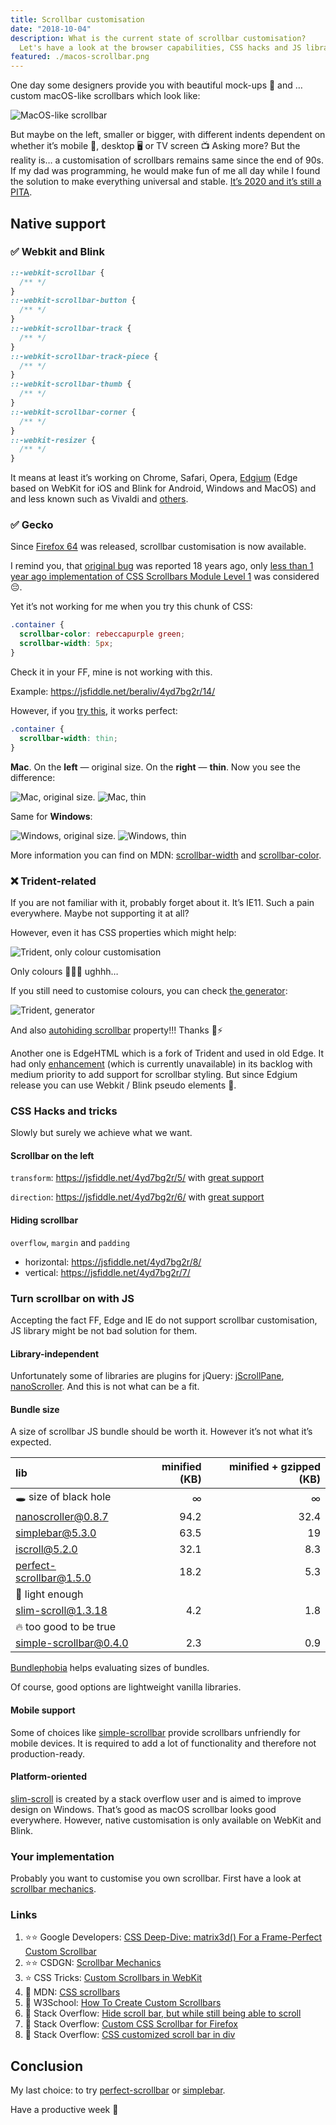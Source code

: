 ```yaml
---
title: Scrollbar customisation
date: "2018-10-04"
description: What is the current state of scrollbar customisation?
  Let's have a look at the browser capabilities, CSS hacks and JS libraries.
featured: ./macos-scrollbar.png
---
```


One day some designers provide you with beautiful mock-ups 🌠 and … custom macOS-like scrollbars which look like:

![MacOS-like scrollbar](./macos-scrollbar.png)

But maybe on the left, smaller or bigger, with different indents dependent on whether it’s mobile 📱, desktop 🖥️ or TV screen 📺 Asking more?
But the reality is… a customisation of scrollbars remains same since the end of 90s. If my dad was programming, he would make fun of me all day while I found the solution to make everything universal and stable. [It’s 2020 and it’s still a PITA](https://stackoverflow.com/questions/6165472/custom-css-scrollbar-for-firefox/6165489#6165489).

## Native support

### ✅ Webkit and Blink

```css
::-webkit-scrollbar {
  /** */
}
::-webkit-scrollbar-button {
  /** */
}
::-webkit-scrollbar-track {
  /** */
}
::-webkit-scrollbar-track-piece {
  /** */
}
::-webkit-scrollbar-thumb {
  /** */
}
::-webkit-scrollbar-corner {
  /** */
}
::-webkit-resizer {
  /** */
}
```

It means at least it’s working on Chrome, Safari, Opera, [Edgium](https://www.windowscentral.com/faq-edge-chromium) (Edge based on WebKit for iOS and Blink for Android, Windows and MacOS) and and less known such as Vivaldi and [others](https://en.wikipedia.org/wiki/List_of_web_browsers#Blink-based).

### ✅ Gecko

Since [Firefox 64](https://developer.mozilla.org/en-US/docs/Mozilla/Firefox/Releases/64#css) was released, scrollbar customisation is now available.

I remind you, that [original bug](https://bugzilla.mozilla.org/show_bug.cgi?id=77790) was reported 18 years ago, only [less than 1 year ago implementation of CSS Scrollbars Module Level 1](https://bugzilla.mozilla.org/show_bug.cgi?id=1460109) was considered 😔.

Yet it’s not working for me when you try this chunk of CSS:

```css
.container {
  scrollbar-color: rebeccapurple green;
  scrollbar-width: 5px;
}
```

Check it in your FF, mine is not working with this.

Example: https://jsfiddle.net/beraliv/4yd7bg2r/14/

However, if you [try this](https://jsfiddle.net/beraliv/4yd7bg2r/15/), it works perfect:

```css
.container {
  scrollbar-width: thin;
}
```

**Mac**. On the **left** — original size. On the **right** — **thin**. Now you see the difference:

![Mac, original size.](./mac-ff-before-changes.png)
![Mac, thin](./mac-ff-after-changes.png)

Same for **Windows**:

![Windows, original size.](./win-ff-before-changes.png)
![Windows, thin](./win-ff-after-changes.png)

More information you can find on MDN: [scrollbar-width](https://developer.mozilla.org/en-US/docs/Web/CSS/scrollbar-width) and [scrollbar-color](https://developer.mozilla.org/en-US/docs/Web/CSS/scrollbar-color).

### ❌ Trident-related

If you are not familiar with it, probably forget about it. It’s IE11. Such a pain everywhere. Maybe not supporting it at all?

However, even it has CSS properties which might help:

![Trident, only colour customisation](./trident-colour-customisation.png)

Only colours 🔴🍏📘 ughhh…

If you still need to customise colours, you can check [the generator](http://www.spectrum-research.com/V2/projects_scrollbar_generator.asp):

![Trident, generator](./trident-scrolbar-generator.png)

And also [autohiding scrollbar](https://css-tricks.com/snippets/css/hide-scrollbar-in-edge-ie-1011/) property!!! Thanks 🙏⚡

Another one is EdgeHTML which is a fork of Trident and used in old Edge. It had only [enhancement](https://wpdev.uservoice.com/forums/257854-microsoft-edge-developer/suggestions/9081910-add-support-for-scrollbar-styling) (which is currently unavailable) in its backlog with medium priority to add support for scrollbar styling. But since Edgium release you can use Webkit / Blink pseudo elements 🎉.

### CSS Hacks and tricks

Slowly but surely we achieve what we want.

#### Scrollbar on the left

`transform`: https://jsfiddle.net/4yd7bg2r/5/ with [great support](https://developer.mozilla.org/en-US/docs/Web/CSS/transform-function#browser_compatibility)

`direction`: https://jsfiddle.net/4yd7bg2r/6/ with [great support](https://developer.mozilla.org/en-US/docs/Web/CSS/direction#browser_compatibility)

#### Hiding scrollbar

`overflow`, `margin` and `padding`

- horizontal: https://jsfiddle.net/4yd7bg2r/8/
- vertical: https://jsfiddle.net/4yd7bg2r/7/

### Turn scrollbar on with JS

Accepting the fact FF, Edge and IE do not support scrollbar customisation, JS library might be not bad solution for them.

#### Library-independent

Unfortunately some of libraries are plugins for jQuery: [jScrollPane](https://www.npmjs.com/package/jscrollpane), [nanoScroller](https://www.npmjs.com/package/nanoscroller). And this is not what can be a fit.

#### Bundle size

A size of scrollbar JS bundle should be worth it. However it’s not what it’s expected.

| lib                                                                                  | minified (KB) | minified + gzipped (KB) |
| :----------------------------------------------------------------------------------- | ------------: | ----------------------: |
| 🕳️ size of black hole                                                                |             ∞ |                       ∞ |
| [nanoscroller@0.8.7](https://bundlephobia.com/result?p=nanoscroller@0.8.7)           |          94.2 |                    32.4 |
| [simplebar@5.3.0](https://bundlephobia.com/result?p=simplebar@5.3.0)                 |          63.5 |                      19 |
| [iscroll@5.2.0](https://bundlephobia.com/result?p=iscroll@5.2.0)                     |          32.1 |                     8.3 |
| [perfect-scrollbar@1.5.0](https://bundlephobia.com/result?p=perfect-scrollbar@1.5.0) |          18.2 |                     5.3 |
| 🤘 light enough                                                                      |               |                         |
| [slim-scroll@1.3.18](https://bundlephobia.com/result?p=slim-scroll@1.3.18)           |           4.2 |                     1.8 |
| 🔥 too good to be true                                                               |               |                         |
| [simple-scrollbar@0.4.0](https://bundlephobia.com/result?p=simple-scrollbar@0.4.0)   |           2.3 |                     0.9 |

[Bundlephobia](https://bundlephobia.com/) helps evaluating sizes of bundles.

Of course, good options are lightweight vanilla libraries.

#### Mobile support

Some of choices like [simple-scrollbar](https://www.npmjs.com/package/simple-scrollbar) provide scrollbars unfriendly for mobile devices. It is required to add a lot of functionality and therefore not production-ready.

#### Platform-oriented

[slim-scroll](https://github.com/kamlekar/slim-scroll) is created by a stack overflow user and is aimed to improve design on Windows. That’s good as macOS scrollbar looks good everywhere. However, native customisation is only available on WebKit and Blink.

### Your implementation

Probably you want to customise you own scrollbar. First have a look at [scrollbar mechanics](http://csdgn.org/article/scrollbar).

### Links

1. ⭐⭐️ Google Developers: [CSS Deep-Dive: matrix3d() For a Frame-Perfect Custom Scrollbar](https://developers.google.com/web/updates/2017/03/custom-scrollbar)
2. ⭐⭐️️ CSDGN: [Scrollbar Mechanics](http://csdgn.org/article/scrollbar)
3. ⭐️ CSS Tricks: [Custom Scrollbars in WebKit](https://css-tricks.com/custom-scrollbars-in-webkit/)
4. 📄 MDN: [CSS scrollbars](https://developer.mozilla.org/en-US/docs/Web/CSS/CSS_Scrollbars)
5. 📄 W3School: [How To Create Custom Scrollbars](https://www.w3schools.com/howto/howto_css_custom_scrollbar.asp)
6. 📄 Stack Overflow: [Hide scroll bar, but while still being able to scroll](https://stackoverflow.com/questions/16670931/hide-scroll-bar-but-while-still-being-able-to-scroll)
7. 📄 Stack Overflow: [Custom CSS Scrollbar for Firefox](https://stackoverflow.com/questions/6165472/custom-css-scrollbar-for-firefox)
8. 📄 Stack Overflow: [CSS customized scroll bar in div](https://stackoverflow.com/questions/9251354/css-customized-scroll-bar-in-div)

## Conclusion

My last choice: to try [perfect-scrollbar](https://github.com/mdbootstrap/perfect-scrollbar) or [simplebar](https://github.com/Grsmto/simplebar).

Have a productive week 💪
